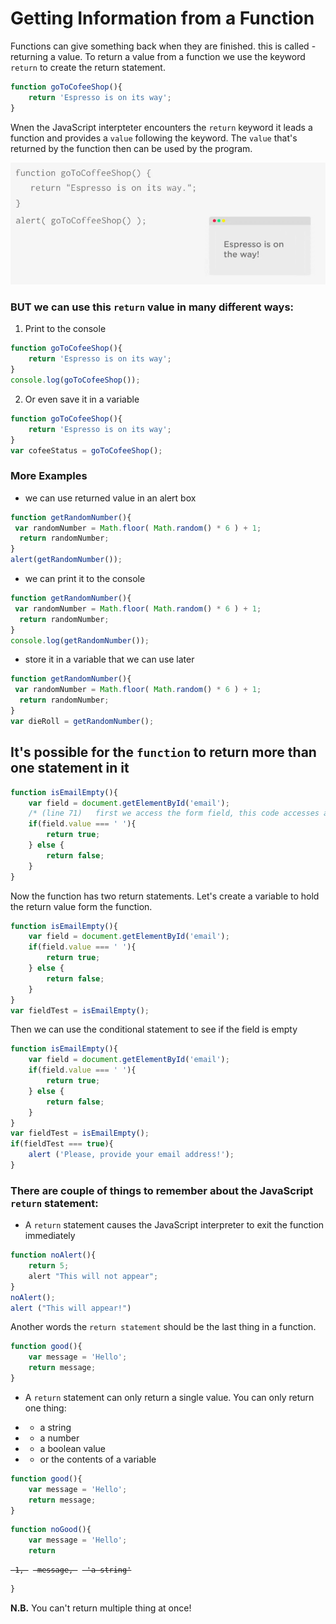 # Getting Information from a Function

Functions can give something back when they are finished. this is called - returning a value. 
To return a value from a function we use the keyword `return` to create the return statement.

```js
function goToCofeeShop(){
    return 'Espresso is on its way';
}
```
Wnen the JavaScript interpteter encounters the `return` keyword it leads a function and provides a `value` following the keyword. The `value` that's returned by the function then can  be used by the program. 

![return-keyword](../return-keyword.png)

### BUT we can use this `return` value in many different ways: 

1. Print to the console

```js
function goToCofeeShop(){
    return 'Espresso is on its way';
}
console.log(goToCofeeShop());
```

2. Or even save it in a variable

```js
function goToCofeeShop(){
    return 'Espresso is on its way';
}
var cofeeStatus = goToCofeeShop();
```

### More Examples

* we can use returned value in an alert box

```js
function getRandomNumber(){
 var randomNumber = Math.floor( Math.random() * 6 ) + 1;
  return randomNumber;
}
alert(getRandomNumber());
```

* we can print it to the console

```js
function getRandomNumber(){
 var randomNumber = Math.floor( Math.random() * 6 ) + 1;
  return randomNumber;
}
console.log(getRandomNumber()); 
```

* store it in a variable that we can use later 

```js
function getRandomNumber(){
 var randomNumber = Math.floor( Math.random() * 6 ) + 1;
  return randomNumber;
}
var dieRoll = getRandomNumber();
```

## It's possible for the `function` to return more than one statement in it

```js 
function isEmailEmpty(){
    var field = document.getElementById('email'); 
    /* (line 71)   first we access the form field, this code accesses an                                                              element on a web page with an id of "email", and                                                                    stores the reference to that element in a variable                                                                  named "field" */
    if(field.value === ' '){
        return true; 
    } else {
        return false;
    }
}
```
Now the function has two return statements. Let's create a variable to hold the return value form the function.

```js 
function isEmailEmpty(){
    var field = document.getElementById('email'); 
    if(field.value === ' '){
        return true; 
    } else {
        return false;
    }
}
var fieldTest = isEmailEmpty();
```
Then we can use the conditional statement to see if the field is empty

```js 
function isEmailEmpty(){
    var field = document.getElementById('email'); 
    if(field.value === ' '){
        return true; 
    } else {
        return false;
    }
}
var fieldTest = isEmailEmpty();
if(fieldTest === true){
    alert ('Please, provide your email address!');
} 
```
### There are couple of things to remember about the JavaScript `return` statement:

* A `return` statement causes the JavaScript interpreter to exit the function immediately

```js
function noAlert(){
    return 5;
    alert "This will not appear";
}
noAlert();
alert ("This will appear!")
```
Another words the `return statement` should be the last thing in a function.

```js
function good(){
    var message = 'Hello';
    return message;
}
```

* A `return` statement can only return a single value. You can only return one thing:
- - a string
- - a number
- - a boolean value
- - or the contents of a variable 

```js
function good(){
    var message = 'Hello';
    return message;
}
```
```js
function noGood(){
    var message = 'Hello';
    return 
```
<pre><code><del> 1, </del> <del> message, </del> <del> 'a string'</del></pre></code>   
```js
}
```

**N.B.** You can't return multiple thing at once!

